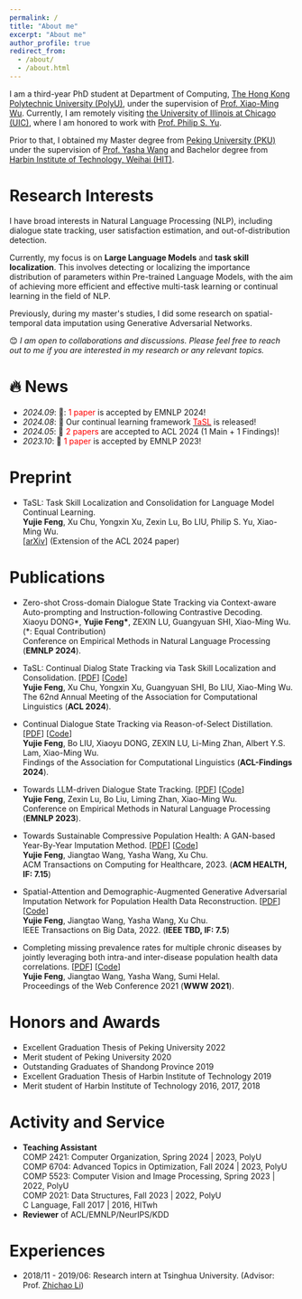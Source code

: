 ```yaml
---
permalink: /
title: "About me"
excerpt: "About me"
author_profile: true
redirect_from: 
  - /about/
  - /about.html
---
```


I am a third-year PhD student at Department of Computing, [The Hong Kong Polytechnic University (PolyU)](https://www.polyu.edu.hk/), under the supervision of [Prof. Xiao-Ming Wu](https://www4.comp.polyu.edu.hk/~csxmwu/). Currently, I am remotely visiting [the University of Illinois at Chicago (UIC)](https://www.uic.edu/), where I am honored to work with [Prof. Philip S. Yu](https://scholar.google.com/citations?user=D0lL1r0AAAAJ&hl=en).

Prior to that, I obtained my Master degree from [Peking University (PKU)](https://www.pku.edu.cn/) under the supervision of [Prof. Yasha Wang](https://faculty.pku.edu.cn/wangyasha/zh_CN/more/10532/jsjjgd/index.htm) and Bachelor degree from [Harbin Institute of Technology, Weihai (HIT)](https://www.hitwh.edu.cn/).

# Research Interests
I have broad interests in Natural Language Processing (NLP), including dialogue state tracking, user satisfaction estimation, and out-of-distribution detection.

Currently, my focus is on **Large Language Models** and **task skill localization**. This involves detecting or localizing the importance distribution of parameters within Pre-trained Language Models, with the aim of achieving more efficient and effective multi-task learning or continual learning in the field of NLP.

Previously, during my master's studies, I did some research on spatial-temporal data imputation using Generative Adversarial Networks.   

😊 *I am open to collaborations and discussions. Please feel free to reach out to me if you are interested in my research or any relevant topics.*

# 🔥 News
- *2024.09*: 🎉: <font color=red>1 paper</font> is accepted by EMNLP 2024!
- *2024.08*: 🥳 Our continual learning framework [<font color=red>TaSL</font>](https://arxiv.org/abs/2408.05200) is released!
- *2024.05*: 🎉 <font color=red>2 papers</font> are accepted to ACL 2024 (1 Main + 1 Findings)! <!--* 2024.02 Severed as a reviewer at ACL 2024 and KDD 2024.-->
- *2023.10*: 🎉 <font color=red>1 paper</font> is accepted by EMNLP 2023!

# Preprint
* TaSL: Task Skill Localization and Consolidation for Language Model Continual Learning.    
  **Yujie Feng**, Xu Chu, Yongxin Xu, Zexin Lu, Bo LIU, Philip S. Yu, Xiao-Ming Wu.   
  [[arXiv](https://arxiv.org/abs/2408.05200)] (Extension of the ACL 2024 paper)   


# Publications
* Zero-shot Cross-domain Dialogue State Tracking via Context-aware Auto-prompting and Instruction-following Contrastive Decoding.  
  Xiaoyu DONG\*, **Yujie Feng\***, ZEXIN LU, Guangyuan SHI, Xiao-Ming Wu. (*: Equal Contribution)  
  Conference on Empirical Methods in Natural Language Processing (**EMNLP 2024**).
  
* TaSL: Continual Dialog State Tracking via Task Skill Localization and Consolidation. [[PDF](https://aclanthology.org/2024.acl-long.69/)] [[Code](https://github.com/WoodScene/TaSL)]    
  **Yujie Feng**, Xu Chu, Yongxin Xu, Guangyuan SHI, Bo LIU, Xiao-Ming Wu.   
  The 62nd Annual Meeting of the Association for Computational Linguistics (**ACL 2024**).
  
* Continual Dialogue State Tracking via Reason-of-Select Distillation. [[PDF](https://aclanthology.org/2024.findings-acl.422/)] [[Code](https://github.com/WoodScene/RoS)]    
  **Yujie Feng**, Bo LIU, Xiaoyu DONG, ZEXIN LU, Li-Ming Zhan, Albert Y.S. Lam, Xiao-Ming Wu.   
  Findings of the Association for Computational Linguistics (**ACL-Findings 2024**).

<!--
* How Good Are LLMs at Out-of-Distribution Detection? [[PDF](https://arxiv.org/pdf/2308.10261.pdf)] [[Code](https://github.com/Awenbocc/LLM-OOD)]  
  Bo Liu, Liming Zhan, Zexin Lu, **Yujie Feng**,  Lei Xue, Xiao-Ming Wu.  
  International Conference on Computational Linguistics (**COLING 2024**).
-->

* Towards LLM-driven Dialogue State Tracking. [[PDF](https://arxiv.org/pdf/2310.14970.pdf)] [[Code](https://github.com/WoodScene/LDST)]  
  **Yujie Feng**, Zexin Lu, Bo Liu, Liming Zhan, Xiao-Ming Wu.  
  Conference on Empirical Methods in Natural Language Processing (**EMNLP 2023**).  

* Towards Sustainable Compressive Population Health: A GAN-based Year-By-Year Imputation Method. [[PDF](https://dl.acm.org/doi/abs/10.1145/3571159)] [[Code](https://github.com/WoodScene/UAA-GAIN)]  
  **Yujie Feng**, Jiangtao Wang, Yasha Wang, Xu Chu.  
  ACM Transactions on Computing for Healthcare, 2023. (**ACM HEALTH, IF: 7.15**)

* Spatial-Attention and Demographic-Augmented Generative Adversarial Imputation Network for Population Health Data Reconstruction. [[PDF](https://ieeexplore.ieee.org/abstract/document/9976200)] [[Code](https://github.com/WoodScene/SDAGAIN)]  
  **Yujie Feng**, Jiangtao Wang, Yasha Wang, Xu Chu.  
  IEEE Transactions on Big Data, 2022. (**IEEE TBD, IF: 7.5**)  

* Completing missing prevalence rates for multiple chronic diseases by jointly leveraging both intra-and inter-disease population health data correlations. [[PDF](https://dl.acm.org/doi/abs/10.1145/3442381.3449811)] [[Code](https://github.com/WoodScene/Compressive-Population-Health)]  
  **Yujie Feng**, Jiangtao Wang, Yasha Wang, Sumi Helal.  
  Proceedings of the Web Conference 2021 (**WWW 2021**).  


# Honors and Awards
* Excellent Graduation Thesis of Peking University 2022  
* Merit student of Peking University 2020  
* Outstanding Graduates of Shandong Province 2019   
* Excellent Graduation Thesis of Harbin Institute of Technology 2019  
* Merit student of Harbin Institute of Technology 2016, 2017, 2018  

# Activity and Service
* **Teaching Assistant**  
  COMP 2421: Computer Organization, Spring 2024 | 2023, PolyU  
  COMP 6704: Advanced Topics in Optimization, Fall 2024 | 2023, PolyU   
  COMP 5523: Computer Vision and Image Processing, Spring 2023 | 2022, PolyU  
  COMP 2021: Data Structures, Fall 2023 | 2022, PolyU     
  C Language, Fall 2017 | 2016, HITwh  
* **Reviewer** of ACL/EMNLP/NeurIPS/KDD


# Experiences
* 2018/11 - 2019/06: Research intern at Tsinghua University. (Advisor: Prof. [Zhichao Li](https://scholar.google.com.hk/citations?user=AQ1zeEcAAAAJ&hl=zh-CN&oi=sra))
